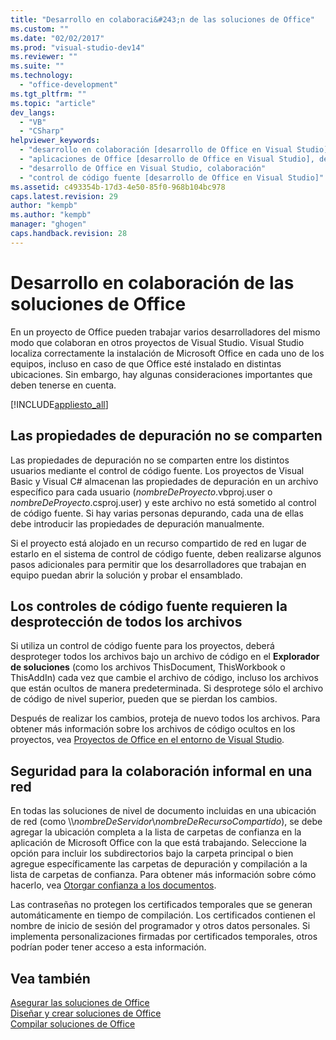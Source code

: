 ```yaml
---
title: "Desarrollo en colaboraci&#243;n de las soluciones de Office"
ms.custom: ""
ms.date: "02/02/2017"
ms.prod: "visual-studio-dev14"
ms.reviewer: ""
ms.suite: ""
ms.technology: 
  - "office-development"
ms.tgt_pltfrm: ""
ms.topic: "article"
dev_langs: 
  - "VB"
  - "CSharp"
helpviewer_keywords: 
  - "desarrollo en colaboración [desarrollo de Office en Visual Studio]"
  - "aplicaciones de Office [desarrollo de Office en Visual Studio], desarrollo en colaboración"
  - "desarrollo de Office en Visual Studio, colaboración"
  - "control de código fuente [desarrollo de Office en Visual Studio]"
ms.assetid: c493354b-17d3-4e50-85f0-968b104bc978
caps.latest.revision: 29
author: "kempb"
ms.author: "kempb"
manager: "ghogen"
caps.handback.revision: 28
---
```

# Desarrollo en colaboraci&#243;n de las soluciones de Office
  En un proyecto de Office pueden trabajar varios desarrolladores del mismo modo que colaboran en otros proyectos de Visual Studio.  Visual Studio localiza correctamente la instalación de Microsoft Office en cada uno de los equipos, incluso en caso de que Office esté instalado en distintas ubicaciones.  Sin embargo, hay algunas consideraciones importantes que deben tenerse en cuenta.  
  
 [!INCLUDE[appliesto_all](../vsto/includes/appliesto-all-md.md)]  
  
## Las propiedades de depuración no se comparten  
 Las propiedades de depuración no se comparten entre los distintos usuarios mediante el control de código fuente.  Los proyectos de Visual Basic y Visual C\# almacenan las propiedades de depuración en un archivo específico para cada usuario \(*nombreDeProyecto*.vbproj.user o *nombreDeProyecto*.csproj.user\) y este archivo no está sometido al control de código fuente.  Si hay varias personas depurando, cada una de ellas debe introducir las propiedades de depuración manualmente.  
  
 Si el proyecto está alojado en un recurso compartido de red en lugar de estarlo en el sistema de control de código fuente, deben realizarse algunos pasos adicionales para permitir que los desarrolladores que trabajan en equipo puedan abrir la solución y probar el ensamblado.  
  
## Los controles de código fuente requieren la desprotección de todos los archivos  
 Si utiliza un control de código fuente para los proyectos, deberá desproteger todos los archivos bajo un archivo de código en el **Explorador de soluciones** \(como los archivos ThisDocument, ThisWorkbook o ThisAddIn\) cada vez que cambie el archivo de código, incluso los archivos que están ocultos de manera predeterminada.  Si desprotege sólo el archivo de código de nivel superior, pueden que se pierdan los cambios.  
  
 Después de realizar los cambios, proteja de nuevo todos los archivos.  Para obtener más información sobre los archivos de código ocultos en los proyectos, vea [Proyectos de Office en el entorno de Visual Studio](../vsto/office-projects-in-the-visual-studio-environment.md).  
  
## Seguridad para la colaboración informal en una red  
 En todas las soluciones de nivel de documento incluidas en una ubicación de red \(como \\\\*nombreDeServidor*\\*nombreDeRecursoCompartido*\), se debe agregar la ubicación completa a la lista de carpetas de confianza en la aplicación de Microsoft Office con la que está trabajando.  Seleccione la opción para incluir los subdirectorios bajo la carpeta principal o bien agregue específicamente las carpetas de depuración y compilación a la lista de carpetas de confianza.  Para obtener más información sobre cómo hacerlo, vea [Otorgar confianza a los documentos](../vsto/granting-trust-to-documents.md).  
  
 Las contraseñas no protegen los certificados temporales que se generan automáticamente en tiempo de compilación.  Los certificados contienen el nombre de inicio de sesión del programador y otros datos personales.  Si implementa personalizaciones firmadas por certificados temporales, otros podrían poder tener acceso a esta información.  
  
## Vea también  
 [Asegurar las soluciones de Office](../vsto/securing-office-solutions.md)   
 [Diseñar y crear soluciones de Office](../vsto/designing-and-creating-office-solutions.md)   
 [Compilar soluciones de Office](../vsto/building-office-solutions.md)  
  
  